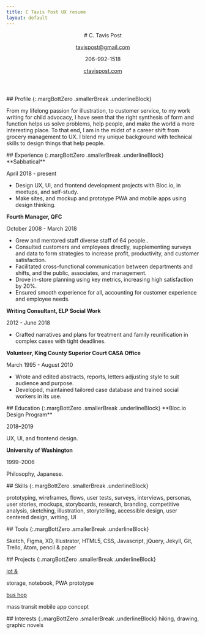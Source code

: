 ```yaml
---
title: C Tavis Post UX resume
layout: default
---
```


<article class="conditionalMaxWidth flexCol flexJustCenter projText" markdown="1">
<header markdown="1">
<div class="conditionalHeaderSplit" markdown="1">
# C. Tavis Post

[tavispost@gmail.com](mailto:tavispost@gmail.com)
</div>

<div class="flexCol conditionalJustEnd" markdown="1">
206-992-1518

[ctavispost.com](https://ctavispost.com)
</div>
</header>

<div class="smBreak textGrid" markdown="1">
<div markdown="1">
<section markdown="1">
## Profile
{:.margBottZero .smallerBreak .underlineBlock}

From my lifelong passion for illustration, to customer service, to my work writing for child advocacy, I have seen that the right synthesis of form and function helps us solve problems, help people, and make the world a more interesting place. To that end, I am in the midst of a career shift from grocery management to UX. I blend my unique background with technical skills to design things that help people.
</section

<section markdown="1">
## Experience
{:.margBottZero .smallerBreak .underlineBlock}
**Sabbatical**

April 2018 - present
- Design UX, UI, and frontend development projects with Bloc.io, in meetups, and self-study.
- Make sites, and mockup and prototype PWA and mobile apps using design thinking.

**Fourth Manager, QFC**

October 2008 - March 2018
- Grew and mentored staff diverse staff of 64 people..
- Consulted customers and employees directly, supplementing surveys and data to form strategies to increase profit, productivity, and customer satisfaction.
- Facilitated cross-functional communication between departments and shifts, and the public, associates, and management.
- Drove in-store planning using key metrics, increasing high satisfaction by 20%.
- Ensured smooth experience for all, accounting for customer experience and employee needs.

**Writing Consultant, ELP Social Work**

2012 - June 2018
- Crafted narratives and plans for treatment and family reunification in complex cases with tight deadlines.

**Volunteer, King County Superior Court CASA Office**

March 1995 - August 2010
- Wrote and edited abstracts, reports, letters adjusting style to suit audience and purpose.
- Developed, maintained tailored case database and trained social workers in its use.
</section>
</div>

<div markdown="1">
<section markdown="1">
## Education
{:.margBottZero .smallerBreak .underlineBlock}
**Bloc.io Design Program**

2018–2019

UX, UI, and frontend design.

**University of Washington**

1999–2006

Philosophy, Japanese.
</section>

<section markdown="1">
## Skills
{:.margBottZero .smallerBreak .underlineBlock}

prototyping, wireframes, flows, user tests, surveys, interviews, personas, user stories, mockups, storyboards, research, branding, competitive analysis, sketching, illustration, storytelling, accessible design, user centered design, writing, UI
</section>

<section markdown="1">
## Tools
{:.margBottZero .smallerBreak .underlineBlock}

Sketch, Figma, XD, Illustrator, HTML5, CSS, Javascript, jQuery, Jekyll, Git, Trello, Atom, pencil & paper
</section>

<section markdown="1">
## Projects
{:.margBottZero .smallerBreak .underlineBlock}

[jot &](https://ctavispost.com/project01.html)

storage, notebook, PWA prototype

[bus hop](https://docs.google.com/presentation/d/1k-YYYjvpRXqHV7TVsjBOHiaG0Ug9v9CoFzt_kIuZ8Vg/edit?usp=sharing)

mass transit mobile app concept
</section>

<section markdown="1">
## Interests
{:.margBottZero .smallerBreak .underlineBlock}
hiking, drawing, graphic novels
</section>
</div>
</div>
</article>
